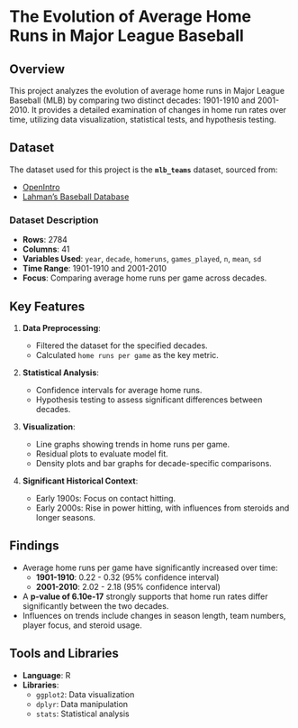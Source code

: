 # The Evolution of Average Home Runs in Major League Baseball

## Overview
This project analyzes the evolution of average home runs in Major League Baseball (MLB) by comparing two distinct decades: 1901-1910 and 2001-2010. It provides a detailed examination of changes in home run rates over time, utilizing data visualization, statistical tests, and hypothesis testing.

## Dataset
The dataset used for this project is the **`mlb_teams`** dataset, sourced from:
- [OpenIntro](https://www.openintro.org/data/index.php?data=mlb_teams)
- [Lahman’s Baseball Database](https://github.com/cdalzell/Lahman)

### Dataset Description
- **Rows**: 2784
- **Columns**: 41
- **Variables Used**: `year`, `decade`, `homeruns`, `games_played`, `n`, `mean`, `sd`
- **Time Range**: 1901-1910 and 2001-2010
- **Focus**: Comparing average home runs per game across decades.

## Key Features
1. **Data Preprocessing**:
   - Filtered the dataset for the specified decades.
   - Calculated `home runs per game` as the key metric.

2. **Statistical Analysis**:
   - Confidence intervals for average home runs.
   - Hypothesis testing to assess significant differences between decades.

3. **Visualization**:
   - Line graphs showing trends in home runs per game.
   - Residual plots to evaluate model fit.
   - Density plots and bar graphs for decade-specific comparisons.

4. **Significant Historical Context**:
   - Early 1900s: Focus on contact hitting.
   - Early 2000s: Rise in power hitting, with influences from steroids and longer seasons.

## Findings
- Average home runs per game have significantly increased over time:
  - **1901-1910**: 0.22 - 0.32 (95% confidence interval)
  - **2001-2010**: 2.02 - 2.18 (95% confidence interval)
- A **p-value of 6.10e-17** strongly supports that home run rates differ significantly between the two decades.
- Influences on trends include changes in season length, team numbers, player focus, and steroid usage.

## Tools and Libraries
- **Language**: R
- **Libraries**:
  - `ggplot2`: Data visualization
  - `dplyr`: Data manipulation
  - `stats`: Statistical analysis
